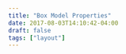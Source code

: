 ```yaml
---
title: "Box Model Properties"
date: 2017-08-03T14:10:42-04:00
draft: false
tags: ["layout"]
---
```


